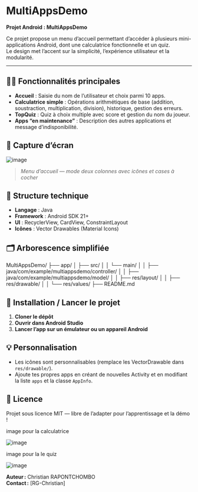 # MultiAppsDemo

**Projet Android : MultiAppsDemo**
  
Ce projet propose un menu d’accueil permettant d’accéder à plusieurs mini-applications Android, dont une calculatrice fonctionnelle et un quiz.  
Le design met l’accent sur la simplicité, l’expérience utilisateur et la modularité.

---

## 🧑‍💻 Fonctionnalités principales

- **Accueil** : Saisie du nom de l’utilisateur et choix parmi 10 apps.
- **Calculatrice simple** : Opérations arithmétiques de base (addition, soustraction, multiplication, division), historique, gestion des erreurs.
- **TopQuiz** : Quiz à choix multiple avec score et gestion du nom du joueur.
- **Apps “en maintenance”** : Description des autres applications et message d’indisponibilité.

## 📱 Capture d’écran

![image](https://github.com/user-attachments/assets/07110a97-1ed3-46ca-8f56-6af3a1461a52)


> *Menu d’accueil — mode deux colonnes avec icônes et cases à cocher*

## 🚀 Structure technique

- **Langage** : Java
- **Framework** : Android SDK 21+
- **UI** : RecyclerView, CardView, ConstraintLayout
- **Icônes** : Vector Drawables (Material Icons)

## 🗂️ Arborescence simplifiée

MultiAppsDemo/
├── app/
│ ├── src/
│ │ └── main/
│ │ ├── java/com/example/multiappsdemo/controller/
│ │ ├── java/com/example/multiappsdemo/model/
│ │ ├── res/layout/
│ │ ├── res/drawable/
│ │ └── res/values/
├── README.md


## 🔧 Installation / Lancer le projet

1. **Cloner le dépôt**  
2. **Ouvrir dans Android Studio**
3. **Lancer l’app sur un émulateur ou un appareil Android**

## 💡 Personnalisation

- Les icônes sont personnalisables (remplace les VectorDrawable dans `res/drawable/`).
- Ajoute tes propres apps en créant de nouvelles Activity et en modifiant la liste `apps` et la classe `AppInfo`.

## 📄 Licence

Projet sous licence MIT — libre de l’adapter pour l’apprentissage et la démo !

image pour la calculatrice 

![image](https://github.com/user-attachments/assets/b7cece5c-0f3d-47e0-904c-996edd47314e)


image pour la le quiz

![image](https://github.com/user-attachments/assets/6e72244d-5c69-4339-8f60-51d328d3541b)



**Auteur :** Christian RAPONTCHOMBO  
**Contact :** [RG-Christian]
